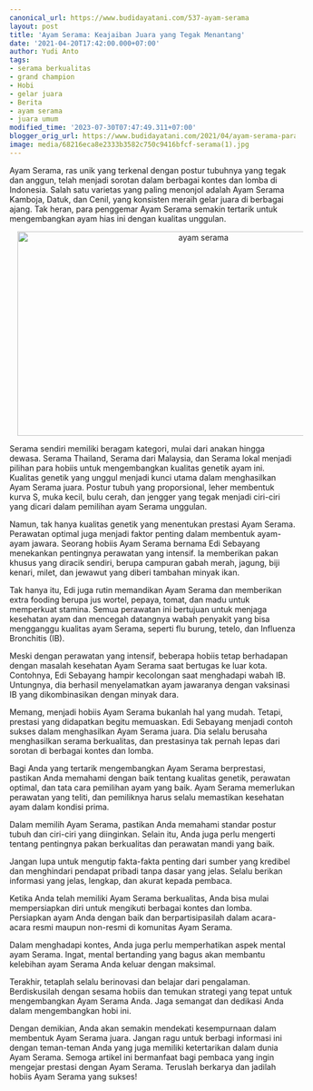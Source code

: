 ```yaml
---
canonical_url: https://www.budidayatani.com/537-ayam-serama
layout: post
title: 'Ayam Serama: Keajaiban Juara yang Tegak Menantang'
date: '2021-04-20T17:42:00.000+07:00'
author: Yudi Anto
tags:
- serama berkualitas
- grand champion
- Hobi
- gelar juara
- Berita
- ayam serama
- juara umum
modified_time: '2023-07-30T07:47:49.311+07:00'
blogger_orig_url: https://www.budidayatani.com/2021/04/ayam-serama-para-juara-itu-selalu-tegak.html
image: media/68216eca8e2333b3582c750c9416bfcf-serama(1).jpg
---
```

<p>Ayam Serama, ras unik yang terkenal dengan postur tubuhnya yang tegak dan anggun, telah menjadi sorotan dalam berbagai kontes dan lomba di Indonesia. Salah satu varietas yang paling menonjol adalah Ayam Serama Kamboja, Datuk, dan Cenil, yang konsisten meraih gelar juara di berbagai ajang. Tak heran, para penggemar Ayam Serama semakin tertarik untuk mengembangkan ayam hias ini dengan kualitas unggulan.</p><div class="separator" style="clear: both; text-align: center;"><a href="https://blogger.googleusercontent.com/img/b/R29vZ2xl/AVvXsEgPoHbImrVtwvUlaXPT6Epky_2x8T8R5ohV_F0zm4tMckAQW0pYfPdEhsrYsXkO5GHumgDBqIZ9mKk3py3lNJ0FC0cv14y_ZzKE-ebBrJyRNrCiRuNTEpWwnpBXwsOwfuYLWK-lQDSAQLqr1PxdLpY8BT0YNnrwxUHQPVqVPdubWpqqei04EBRpjLdwJVQD/s2133/serama(1).jpg" imageanchor="1" style="margin-left: 1em; margin-right: 1em;"><img alt="ayam serama" border="0" data-original-height="1200" data-original-width="2133" height="360" src="https://blogger.googleusercontent.com/img/b/R29vZ2xl/AVvXsEgPoHbImrVtwvUlaXPT6Epky_2x8T8R5ohV_F0zm4tMckAQW0pYfPdEhsrYsXkO5GHumgDBqIZ9mKk3py3lNJ0FC0cv14y_ZzKE-ebBrJyRNrCiRuNTEpWwnpBXwsOwfuYLWK-lQDSAQLqr1PxdLpY8BT0YNnrwxUHQPVqVPdubWpqqei04EBRpjLdwJVQD/w640-h360/serama(1).jpg" width="640" /></a></div><p>Serama sendiri memiliki beragam kategori, mulai dari anakan hingga dewasa. Serama Thailand, Serama dari Malaysia, dan Serama lokal menjadi pilihan para hobiis untuk mengembangkan kualitas genetik ayam ini. Kualitas genetik yang unggul menjadi kunci utama dalam menghasilkan Ayam Serama juara. Postur tubuh yang proporsional, leher membentuk kurva S, muka kecil, bulu cerah, dan jengger yang tegak menjadi ciri-ciri yang dicari dalam pemilihan ayam Serama unggulan.</p><p>Namun, tak hanya kualitas genetik yang menentukan prestasi Ayam Serama. Perawatan optimal juga menjadi faktor penting dalam membentuk ayam-ayam jawara. Seorang hobiis Ayam Serama bernama Edi Sebayang menekankan pentingnya perawatan yang intensif. Ia memberikan pakan khusus yang diracik sendiri, berupa campuran gabah merah, jagung, biji kenari, milet, dan jewawut yang diberi tambahan minyak ikan.</p><p>Tak hanya itu, Edi juga rutin memandikan Ayam Serama dan memberikan extra fooding berupa jus wortel, pepaya, tomat, dan madu untuk memperkuat stamina. Semua perawatan ini bertujuan untuk menjaga kesehatan ayam dan mencegah datangnya wabah penyakit yang bisa mengganggu kualitas ayam Serama, seperti flu burung, tetelo, dan Influenza Bronchitis (IB).</p><p>Meski dengan perawatan yang intensif, beberapa hobiis tetap berhadapan dengan masalah kesehatan Ayam Serama saat bertugas ke luar kota. Contohnya, Edi Sebayang hampir kecolongan saat menghadapi wabah IB. Untungnya, dia berhasil menyelamatkan ayam jawaranya dengan vaksinasi IB yang dikombinasikan dengan minyak dara.</p><p>Memang, menjadi hobiis Ayam Serama bukanlah hal yang mudah. Tetapi, prestasi yang didapatkan begitu memuaskan. Edi Sebayang menjadi contoh sukses dalam menghasilkan Ayam Serama juara. Dia selalu berusaha menghasilkan serama berkualitas, dan prestasinya tak pernah lepas dari sorotan di berbagai kontes dan lomba.</p><p>Bagi Anda yang tertarik mengembangkan Ayam Serama berprestasi, pastikan Anda memahami dengan baik tentang kualitas genetik, perawatan optimal, dan tata cara pemilihan ayam yang baik. Ayam Serama memerlukan perawatan yang teliti, dan pemiliknya harus selalu memastikan kesehatan ayam dalam kondisi prima.</p><p>Dalam memilih Ayam Serama, pastikan Anda memahami standar postur tubuh dan ciri-ciri yang diinginkan. Selain itu, Anda juga perlu mengerti tentang pentingnya pakan berkualitas dan perawatan mandi yang baik.&nbsp;</p><p>Jangan lupa untuk mengutip fakta-fakta penting dari sumber yang kredibel dan menghindari pendapat pribadi tanpa dasar yang jelas. Selalu berikan informasi yang jelas, lengkap, dan akurat kepada pembaca.</p><p>Ketika Anda telah memiliki Ayam Serama berkualitas, Anda bisa mulai mempersiapkan diri untuk mengikuti berbagai kontes dan lomba. Persiapkan ayam Anda dengan baik dan berpartisipasilah dalam acara-acara resmi maupun non-resmi di komunitas Ayam Serama.</p><p>Dalam menghadapi kontes, Anda juga perlu memperhatikan aspek mental ayam Serama. Ingat, mental bertanding yang bagus akan membantu kelebihan ayam Serama Anda keluar dengan maksimal.</p><p>Terakhir, tetaplah selalu berinovasi dan belajar dari pengalaman. Berdiskusilah dengan sesama hobiis dan temukan strategi yang tepat untuk mengembangkan Ayam Serama Anda. Jaga semangat dan dedikasi Anda dalam mengembangkan hobi ini.</p><p>Dengan demikian, Anda akan semakin mendekati kesempurnaan dalam membentuk Ayam Serama juara. Jangan ragu untuk berbagi informasi ini dengan teman-teman Anda yang juga memiliki ketertarikan dalam dunia Ayam Serama. Semoga artikel ini bermanfaat bagi pembaca yang ingin mengejar prestasi dengan Ayam Serama. Teruslah berkarya dan jadilah hobiis Ayam Serama yang sukses!</p>